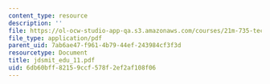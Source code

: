 ```yaml
---
content_type: resource
description: ''
file: https://ol-ocw-studio-app-qa.s3.amazonaws.com/courses/21m-735-technical-design-scenery-mechanisms-and-special-effects-spring-2004/6db60bff82159ccf578f2ef2af108f06_jdsmit_edu_11.pdf
file_type: application/pdf
parent_uid: 7ab6ae47-f961-4b79-44ef-243984cf3f3d
resourcetype: Document
title: jdsmit_edu_11.pdf
uid: 6db60bff-8215-9ccf-578f-2ef2af108f06
---
```

